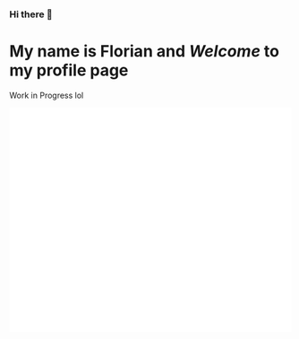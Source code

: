### Hi there 👋

# My name is **Florian** and *Welcome* to my profile page

Work in Progress lol

<div align="center">
  <img src="MarsBoardingPass.svg" width="800" height="400">
</div>

<!--
**MineLPPhynix/MineLPPhynix** is a ✨ _special_ ✨ repository because its `README.md` (this file) appears on your GitHub profile.

Here are some ideas to get you started:

- 🔭 I’m currently working on ...
- 🌱 I’m currently learning ...
- 👯 I’m looking to collaborate on ...
- 🤔 I’m looking for help with ...
- 💬 Ask me about ...
- 📫 How to reach me: ...
- 😄 Pronouns: ...
- ⚡ Fun fact: ...
-->
